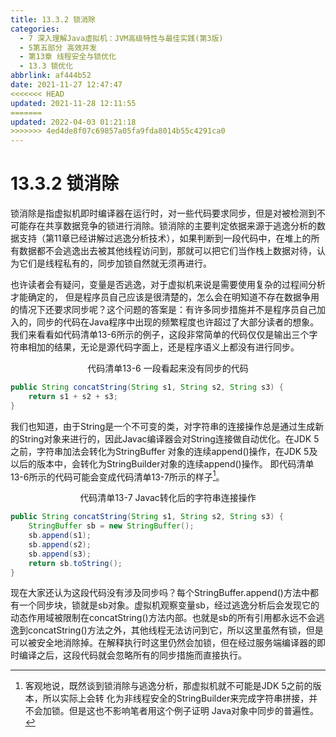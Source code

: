 ```yaml
---
title: 13.3.2 锁消除
categories: 
  - 7 深入理解Java虛拟机：JVM高级特性与最佳实践(第3版)
  - 5第五部分 高效并发
  - 第13章 线程安全与锁优化
  - 13.3 锁优化
abbrlink: af444b52
date: 2021-11-27 12:47:47
<<<<<<< HEAD
updated: 2021-11-28 12:11:55
=======
updated: 2022-04-03 01:21:18
>>>>>>> 4ed4de8f07c69857a05fa9fda8014b55c4291ca0
---
```

# 13.3.2 锁消除
锁消除是指虚拟机即时编译器在运行时，对一些代码要求同步，但是对被检测到不可能存在共享数据竞争的锁进行消除。锁消除的主要判定依据来源于逃逸分析的数据支持（第11章已经讲解过逃逸分析技术），如果判断到一段代码中，在堆上的所有数据都不会逃逸出去被其他线程访问到，那就可以把它们当作栈上数据对待，认为它们是线程私有的，同步加锁自然就无须再进行。

也许读者会有疑问，变量是否逃逸，对于虚拟机来说是需要使用复杂的过程间分析才能确定的， 但是程序员自己应该是很清楚的，怎么会在明知道不存在数据争用的情况下还要求同步呢？这个问题的答案是：有许多同步措施并不是程序员自己加入的，同步的代码在Java程序中出现的频繁程度也许超过了大部分读者的想象。我们来看看如代码清单13-6所示的例子，这段非常简单的代码仅仅是输出三个字符串相加的结果，无论是源代码字面上，还是程序语义上都没有进行同步。

<center>代码清单13-6 一段看起来没有同步的代码</center>

```java
public String concatString(String s1, String s2, String s3) {
    return s1 + s2 + s3;
}
```
我们也知道，由于String是一个不可变的类，对字符串的连接操作总是通过生成新的String对象来进行的，因此Javac编译器会对String连接做自动优化。在JDK 5之前，字符串加法会转化为StringBuffer 对象的连续append()操作，在JDK 5及以后的版本中，会转化为StringBuilder对象的连续append()操作。 即代码清单13-6所示的代码可能会变成代码清单13-7所示的样子[^1]。

<center>代码清单13-7 Javac转化后的字符串连接操作</center>

```java
public String concatString(String s1, String s2, String s3) {
    StringBuffer sb = new StringBuffer();
    sb.append(s1);
    sb.append(s2);
    sb.append(s3);
    return sb.toString();
}
```
现在大家还认为这段代码没有涉及同步吗？每个StringBuffer.append()方法中都有一个同步块，锁就是sb对象。虚拟机观察变量sb，经过逃逸分析后会发现它的动态作用域被限制在concatString()方法内部。也就是sb的所有引用都永远不会逃逸到concatString()方法之外，其他线程无法访问到它，所以这里虽然有锁，但是可以被安全地消除掉。在解释执行时这里仍然会加锁，但在经过服务端编译器的即时编译之后，这段代码就会忽略所有的同步措施而直接执行。

[^1]: 客观地说，既然谈到锁消除与逃逸分析，那虚拟机就不可能是JDK 5之前的版本，所以实际上会转 化为非线程安全的StringBuilder来完成字符串拼接，并不会加锁。但是这也不影响笔者用这个例子证明 Java对象中同步的普遍性。
